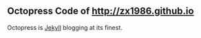 ## Octopress Code of <http://zx1986.github.io>

Octopress is [Jekyll](https://github.com/mojombo/jekyll) blogging at its finest.
